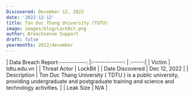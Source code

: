```yaml
---
Discovered: December 12, 2022
date: '2022-12-12'
title: Ton Duc Thang University (TDTU)
image: images/blog/LockBit.png
author: Breachsense Support
draft: false
yearmonths: 2022/december
---
```


| Data Breach Report------------:     |:-------------:    | :-----:|
| Victim      | tdtu.edu.vn      | 
| Threat Actor      | LockBit      | 
| Date Discovered      | Dec 12, 2022      | 
| Description      | Ton Duc Thang University ( TDTU ) is a public university, providing undergraduate and postgraduate training and science and technology activities.      | 
| Leak Size      | N/A      | 


